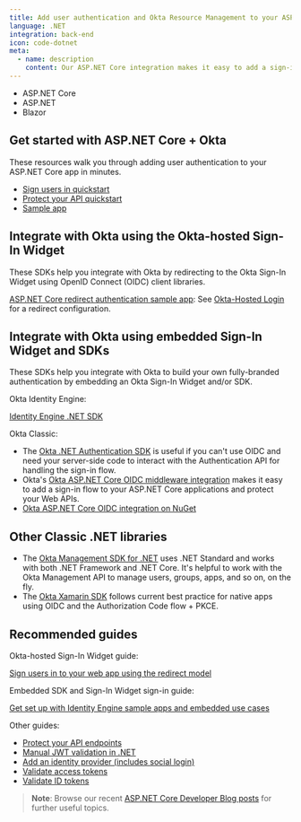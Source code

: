 ```yaml
---
title: Add user authentication and Okta Resource Management to your ASP.NET Core app
language: .NET
integration: back-end
icon: code-dotnet
meta:
  - name: description
    content: Our ASP.NET Core integration makes it easy to add a sign-in flow to your applications. Use our guide to add user authentication to your ASP.NET Core app.
---
```


<ul class='language-tabs'>
	<li>
		<RouterLink to='/code/dotnet/aspnetcore/'>
			<i class='icon code-dotnet-32'></i><span>ASP.NET Core</span>
		</RouterLink>
	</li>
	<li>
		<RouterLink to='/code/dotnet/aspnet/'>
			<i class='icon code-dotnet-32'></i><span>ASP.NET</span>
		</RouterLink>
	</li>
	<li>
		<RouterLink to='/code/dotnet/blazor/'>
			<i class='icon code-dotnet-32'></i><span>Blazor</span>
		</RouterLink>
	</li>
</ul>

## Get started with ASP.NET Core + Okta

These resources walk you through adding user authentication to your ASP.NET Core app in minutes.

<ul class='language-ctas'>
	<li>
		<a href='/docs/guides/sign-into-web-app-redirect/asp-net-core-3/main/' class='Button--blueDarkOutline' data-proofer-ignore>
			<span>Sign users in quickstart</span>
		</a>
	</li>
	<li>
		<a href='/docs/guides/protect-your-api/aspnetcore3/main/' class='Button--blueDarkOutline' data-proofer-ignore>
			<span>Protect your API quickstart</span>
		</a>
	</li>
	<li>
		<a href='https://github.com/okta/samples-aspnetcore' class='Button--blueDarkOutline' data-proofer-ignore>
			<span>Sample app</span>
		</a>
	</li>
</ul>

## Integrate with Okta using the Okta-hosted Sign-In Widget

These SDKs help you integrate with Okta by redirecting to the Okta Sign-In Widget using OpenID Connect (OIDC) client libraries.

[ASP.NET Core redirect authentication sample app](https://github.com/okta/samples-aspnetcore): See [Okta-Hosted Login](https://github.com/okta/samples-aspnetcore/tree/master/samples-aspnetcore-3x/okta-hosted-login) for a redirect configuration.

## Integrate with Okta using embedded Sign-In Widget and SDKs

These SDKs help you integrate with Okta to build your own fully-branded authentication by embedding an Okta Sign-In Widget and/or SDK.

Okta Identity Engine:

[Identity Engine .NET SDK](https://github.com/okta/okta-idx-dotnet)

Okta Classic:

* The [Okta .NET Authentication SDK](https://github.com/okta/okta-auth-dotnet) is useful if you can't use OIDC and need your server-side code to interact with the Authentication API for handling the sign-in flow.
* Okta's [Okta ASP.NET Core OIDC middleware integration](https://github.com/okta/okta-aspnet) makes it easy to add a sign-in flow to your ASP.NET Core applications and protect your Web APIs.
* [Okta ASP.NET Core OIDC integration on NuGet](https://www.nuget.org/packages/Okta.AspNetCore)

## Other Classic .NET libraries

* The [Okta Management SDK for .NET](https://github.com/okta/okta-sdk-dotnet) uses .NET Standard and works with both .NET Framework and .NET Core. It's helpful to work with the Okta Management API to manage users, groups, apps, and so on, on the fly.
* The [Okta Xamarin SDK](https://github.com/okta/okta-oidc-xamarin) follows current best practice for native apps using OIDC and the Authorization Code flow + PKCE.

## Recommended guides

Okta-hosted Sign-In Widget guide:

[Sign users in to your web app using the redirect model ](/docs/guides/sign-into-web-app-redirect/asp-net-core-3/main/)

Embedded SDK and Sign-In Widget sign-in guide:

[Get set up with Identity Engine sample apps and embedded use cases](/docs/guides/oie-embedded-common-org-setup/aspnet/main/)

Other guides:

* [Protect your API endpoints](/docs/guides/protect-your-api/aspnetcore3/main/)
* [Manual JWT validation in .NET](/code/dotnet/jwt-validation/)
* [Add an identity provider (includes social login)](/docs/guides/identity-providers/)
* [Validate access tokens](/docs/guides/validate-access-tokens)
* [Validate ID tokens](/docs/guides/validate-id-tokens)

> **Note**: Browse our recent [ASP.NET Core Developer Blog posts](https://developer.okta.com/blog/tags/aspnetcore/) for further useful topics.
